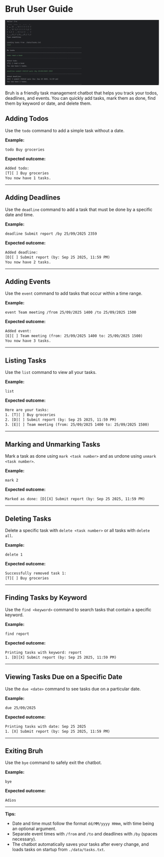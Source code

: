 # Bruh User Guide

![Bruh Screenshot](./screenshot.png)

Bruh is a friendly task management chatbot that helps you track your todos, deadlines, and events.
You can quickly add tasks, mark them as done, find them by keyword or date, and delete them.

## Adding Todos

Use the `todo` command to add a simple task without a date.

**Example:**

```
todo Buy groceries
```

**Expected outcome:**

```
Added todo: 
[T][ ] Buy groceries
You now have 1 tasks.
```

---

## Adding Deadlines

Use the `deadline` command to add a task that must be done by a specific date and time.

**Example:**

```
deadline Submit report /by 25/09/2025 2359
```

**Expected outcome:**

```
Added deadline: 
[D][ ] Submit report (by: Sep 25 2025, 11:59 PM)
You now have 2 tasks.
```

---

## Adding Events

Use the `event` command to add tasks that occur within a time range.

**Example:**

```
event Team meeting /from 25/09/2025 1400 /to 25/09/2025 1500
```

**Expected outcome:**

```
Added event: 
[E][ ] Team meeting (from: 25/09/2025 1400 to: 25/09/2025 1500)
You now have 3 tasks.
```

---

## Listing Tasks

Use the `list` command to view all your tasks.

**Example:**

```
list
```

**Expected outcome:**

```
Here are your tasks:
1. [T][ ] Buy groceries
2. [D][ ] Submit report (by: Sep 25 2025, 11:59 PM)
3. [E][ ] Team meeting (from: 25/09/2025 1400 to: 25/09/2025 1500)
```

---

## Marking and Unmarking Tasks

Mark a task as done using `mark <task number>` and as undone using `unmark <task number>`.

**Example:**

```
mark 2
```

**Expected outcome:**

```
Marked as done: [D][X] Submit report (by: Sep 25 2025, 11:59 PM)
```

---

## Deleting Tasks

Delete a specific task with `delete <task number>` or all tasks with `delete all`.

**Example:**

```
delete 1
```

**Expected outcome:**

```
Successfully removed task 1:
[T][ ] Buy groceries
```

---

## Finding Tasks by Keyword

Use the `find <keyword>` command to search tasks that contain a specific keyword.

**Example:**

```
find report
```

**Expected outcome:**

```
Printing tasks with keyword: report
1. [D][X] Submit report (by: Sep 25 2025, 11:59 PM)
```

---

## Viewing Tasks Due on a Specific Date

Use the `due <date>` command to see tasks due on a particular date.

**Example:**

```
due 25/09/2025
```

**Expected outcome:**

```
Printing tasks with date: Sep 25 2025
1. [X] Submit report (by: Sep 25 2025, 11:59 PM)
```

---

## Exiting Bruh

Use the `bye` command to safely exit the chatbot.

**Example:**

```
bye
```

**Expected outcome:**

```
Adios
```

---

**Tips:**

- Date and time must follow the format `dd/MM/yyyy HHmm`, with time being an optional argument.
- Separate event times with ` /from ` and ` /to ` and deadlines with ` /by ` (spaces necessary).
- The chatbot automatically saves your tasks after every change, and loads tasks on startup from `./data/tasks.txt`.